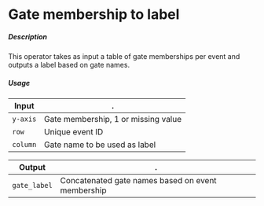 # Gate membership to label

##### Description

This operator takes as input a table of gate memberships per event and
outputs a label based on gate names.

##### Usage

Input|.
---|---
`y-axis`        | Gate membership, 1 or missing value
`row`           | Unique event ID
`column`        | Gate name to be used as label

Output|.
---|---
`gate_label`        | Concatenated gate names based on event membership

